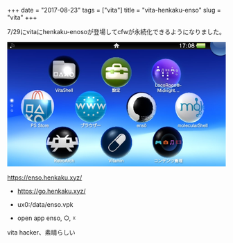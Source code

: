 +++
date = "2017-08-23"
tags = ["vita"]
title = "vita-henkaku-enso"
slug = "vita"
+++

7/29にvitaにhenkaku-enosoが登場してcfwが永続化できるようになりました。

![](https://raw.githubusercontent.com/mba-hack/images/master/vita-hack-07.jpg)

https://enso.henkaku.xyz/

- https://go.henkaku.xyz/

- ux0:/data/enso.vpk

- open app enso, ○, ☓

vita hacker、素晴らしい
	  
